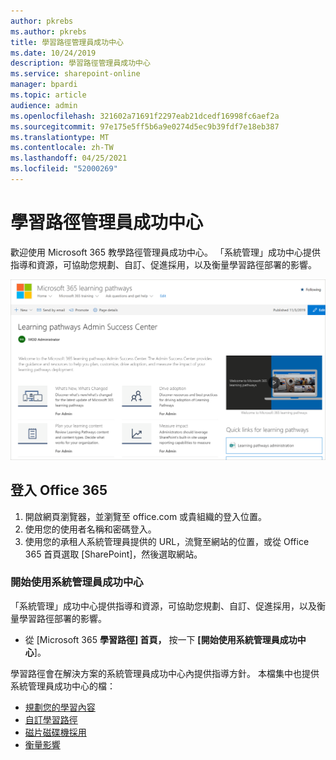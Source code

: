```yaml
---
author: pkrebs
ms.author: pkrebs
title: 學習路徑管理員成功中心
ms.date: 10/24/2019
description: 學習路徑管理員成功中心
ms.service: sharepoint-online
manager: bpardi
ms.topic: article
audience: admin
ms.openlocfilehash: 321602a71691f2297eab21dcedf16998fc6aef2a
ms.sourcegitcommit: 97e175e5ff5b6a9e0274d5ec9b39fdf7e18eb387
ms.translationtype: MT
ms.contentlocale: zh-TW
ms.lasthandoff: 04/25/2021
ms.locfileid: "52000269"
---
```

# <a name="learning-pathways-admin-success-center"></a>學習路徑管理員成功中心

歡迎使用 Microsoft 365 教學路徑管理員成功中心。 「系統管理」成功中心提供指導和資源，可協助您規劃、自訂、促進採用，以及衡量學習路徑部署的影響。

![學習路徑管理員成功中心首頁。](media/cg-successcenter.png)

## <a name="sign-in-to-office-365"></a>登入 Office 365 

1.  開啟網頁瀏覽器，並瀏覽至 office.com 或貴組織的登入位置。 
2.  使用您的使用者名稱和密碼登入。
3.  使用您的承租人系統管理員提供的 URL，流覽至網站的位置，或從 Office 365 首頁選取 [SharePoint]，然後選取網站。 

### <a name="get-started-with-the-admin-success-center"></a>開始使用系統管理員成功中心

「系統管理」成功中心提供指導和資源，可協助您規劃、自訂、促進採用，以及衡量學習路徑部署的影響。 

- 從 [Microsoft 365 **學習路徑] 首頁，** 按一下 **[開始使用系統管理員成功中心**]。

學習路徑會在解決方案的系統管理員成功中心內提供指導方針。 本檔集中也提供系統管理員成功中心的檔： 

- [規劃您的學習內容](custom_plancontent.md)
- [自訂學習路徑](custom_overview.md)
- [磁片磁碟機採用](driveadoption.md)
- [衡量影響](custom_measureimpact.md)

